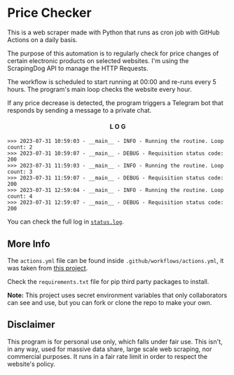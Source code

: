 # Price Checker
This is a web scraper made with Python that runs as cron job with GitHub Actions on a daily basis.

The purpose of this automation is to regularly check for price changes of certain electronic products on selected websites. I'm using the ScrapingDog API to manage the HTTP Requests.

The workflow is scheduled to start running at 00:00 and re-runs every 5 hours. The program's main loop checks the website every hour.

If any price decrease is detected, the program triggers a Telegram bot that responds by sending a message to a private chat.

<div align="center" >

#### L O G

</div>

```
>>> 2023-07-31 10:59:03 - __main__ - INFO - Running the routine. Loop count: 2
>>> 2023-07-31 10:59:07 - __main__ - DEBUG - Requisition status code: 200
>>> 2023-07-31 11:59:03 - __main__ - INFO - Running the routine. Loop count: 3
>>> 2023-07-31 11:59:07 - __main__ - DEBUG - Requisition status code: 200
>>> 2023-07-31 12:59:04 - __main__ - INFO - Running the routine. Loop count: 4
>>> 2023-07-31 12:59:07 - __main__ - DEBUG - Requisition status code: 200
```

You can check the full log in [`status.log`](./status.log).

## More Info

The `actions.yml` file can be found inside `.github/workflows/actions.yml`, it was taken from [this project](https://github.com/patrickloeber/python-github-action-template).

Check the `requirements.txt` file for pip third party packages to install.

<strong>Note:</strong> This project uses secret environment variables that only collaborators can see and use, but you can fork or clone the repo to make your own. 

## Disclaimer
This program is for personal use only, which falls under fair use. This isn't, in any way, used for massive data share, large scale web scraping, nor commercial purposes. It runs in a fair rate limit in order to respect the website's policy.